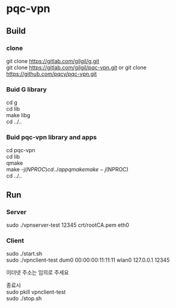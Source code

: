 pqc-vpn
===

## Build

### clone
git clone https://gitlab.com/gilgil/g.git  
git clone https://gitlab.com/gilgil/pqc-vpn.git or git clone https://github.com/pqcy/pqc-vpn.git

### Buid G library
cd g  
cd lib  
make libg  
cd ../..  

### Buid pqc-vpn library and apps
cd pqc-vpn  
cd lib  
qmake  
make -j$(NPROC)  
cd ../app  
qmake  
make -j$(NPROC)  
cd ../..  

## Run

### Server
sudo ./vpnserver-test 12345 crt/rootCA.pem eth0  

### Client
sudo ./start.sh  
sudo ./vpnclient-test dum0 00:00:00:11:11:11 wlan0 127.0.0.1 12345  

이더넷 주소는 임의로 주세요   

종료시   
sudo pkill vpnclient-test   
sudo ./stop.sh  
